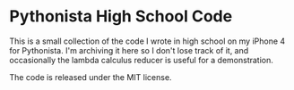 # Pythonista High School Code

This is a small collection of the code I wrote in high school on my iPhone 4
for Pythonista. I'm archiving it here so I don't lose track of it, and
occasionally the lambda calculus reducer is useful for a demonstration.

The code is released under the MIT license.
